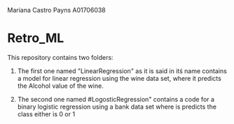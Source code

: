 Mariana Castro Payns
A01706038

# Retro_ML

This repository contains two folders:

1. The first one named "LinearRegression" as it is said in itś name contains a model for linear regression using the wine data set, where it predicts the Alcohol value of the wine. 

2. The second one named #LogosticRegression" contains a code for a binary logistic regression using a bank data set where is predicts the class either is 0 or 1
